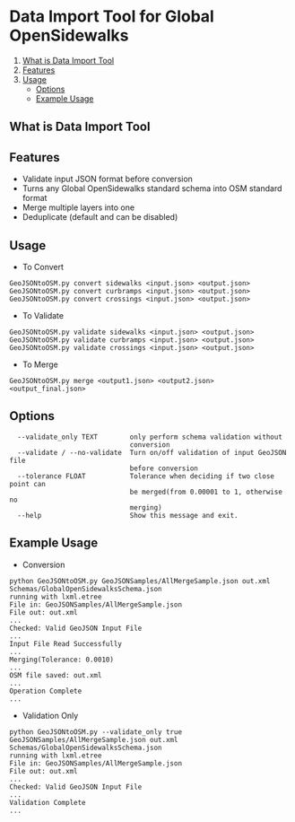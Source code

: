 # Data Import Tool for Global OpenSidewalks

1. [What is Data Import Tool](#what-is-data-import-tool)
1. [Features](#features)
1. [Usage](#usage)
    - [Options](#options)
    - [Example Usage](#example-usage)

## What is Data Import Tool

## Features
- Validate input JSON format before conversion
- Turns any Global OpenSidewalks standard schema into OSM standard format
- Merge multiple layers into one
- Deduplicate (default and can be disabled)

## Usage
- To Convert
```
GeoJSONtoOSM.py convert sidewalks <input.json> <output.json>
GeoJSONtoOSM.py convert curbramps <input.json> <output.json>
GeoJSONtoOSM.py convert crossings <input.json> <output.json>
```
- To Validate
```
GeoJSONtoOSM.py validate sidewalks <input.json> <output.json>
GeoJSONtoOSM.py validate curbramps <input.json> <output.json>
GeoJSONtoOSM.py validate crossings <input.json> <output.json>
```
- To Merge
```
GeoJSONtoOSM.py merge <output1.json> <output2.json> <output_final.json>
```

## Options
```
  --validate_only TEXT        only perform schema validation without
                              conversion
  --validate / --no-validate  Turn on/off validation of input GeoJSON file
                              before conversion
  --tolerance FLOAT           Tolerance when deciding if two close point can
                              be merged(from 0.00001 to 1, otherwise no
                              merging)
  --help                      Show this message and exit.
```

## Example Usage
- Conversion
```
python GeoJSONtoOSM.py GeoJSONSamples/AllMergeSample.json out.xml Schemas/GlobalOpenSidewalksSchema.json
running with lxml.etree
File in: GeoJSONSamples/AllMergeSample.json
File out: out.xml
...
Checked: Valid GeoJSON Input File
...
Input File Read Successfully
...
Merging(Tolerance: 0.0010)
...
OSM file saved: out.xml
...
Operation Complete
...
```
- Validation Only
```
python GeoJSONtoOSM.py --validate_only true GeoJSONSamples/AllMergeSample.json out.xml Schemas/GlobalOpenSidewalksSchema.json
running with lxml.etree
File in: GeoJSONSamples/AllMergeSample.json
File out: out.xml
...
Checked: Valid GeoJSON Input File
...
Validation Complete
...
```